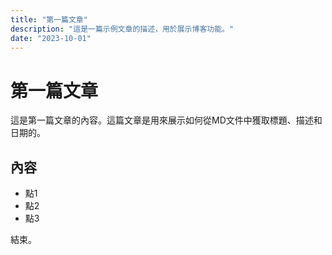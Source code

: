 ```yaml
---
title: "第一篇文章"
description: "這是一篇示例文章的描述，用於展示博客功能。"
date: "2023-10-01"
---
```


# 第一篇文章

這是第一篇文章的內容。這篇文章是用來展示如何從MD文件中獲取標題、描述和日期的。

## 內容

- 點1
- 點2
- 點3

結束。